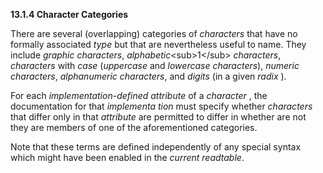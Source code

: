 **13.1.4 Character Categories** 

There are several (overlapping) categories of *characters* that have no formally associated *type* but that are nevertheless useful to name. They include *graphic characters*, *alphabetic*\<sub\>1\</sub\> *characters*, *characters* with *case* (*uppercase* and *lowercase characters*), *numeric characters*, *alphanumeric characters*, and *digits* (in a given *radix* ). 

For each *implementation-defined attribute* of a *character* , the documentation for that *implementa tion* must specify whether *characters* that differ only in that *attribute* are permitted to differ in whether are not they are members of one of the aforementioned categories. 

Note that these terms are defined independently of any special syntax which might have been enabled in the *current readtable*. 

